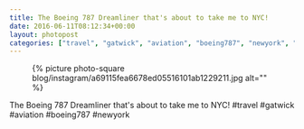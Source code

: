 ```yaml
---
title: The Boeing 787 Dreamliner that's about to take me to NYC!
date: 2016-06-11T08:12:34+00:00
layout: photopost
categories: ["travel", "gatwick", "aviation", "boeing787", "newyork", "photos", "instagram"]
---
```


<figure class="photo photo--square">
  {% picture photo-square blog/instagram/a69115fea6678ed05516101ab1229211.jpg alt="" %}
</figure>

The Boeing 787 Dreamliner that's about to take me to NYC!
#travel #gatwick #aviation #boeing787 #newyork
